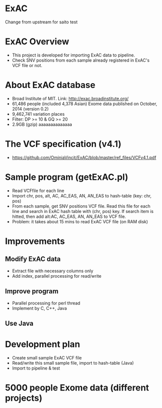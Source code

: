 ExAC
=========

Change from upstream for saito test
# ExAC Overview

* This project is developed for importing ExAC data to pipeline.
* Check SNV positions from each sample already registered in ExAC's VCF file or not. 

# About ExAC database

* Broad Institute of MIT. Link: http://exac.broadinstitute.org/
* 61,486 people (included 4,378 Asian) Exome data published on October, 2014 (version 0.2)
* 9,462,741 variation places
* Filter: DP >= 10 & GQ >= 20
* 2.9GB (gzip)
aaaaaaaaaaaaaa
# The VCF specification (v4.1)

* https://github.com/OminiaVincit/ExAC/blob/master/ref_files/VCFv4.1.pdf

# Sample program (getExAC.pl)

* Read VCFfile for each line
* Import chr, pos, alt, AC, AC_EAS, AN, AN_EAS to hash-table (key: chr, pos)
* From each sample, get SNV positions VCF file. Read this file for each line and search in ExAC hash table with (chr, pos) key. If search item is hitted, then add alt:AC, AC_EAS, AN, AN_EAS to VCF file.
* Problem: it takes about 15 mins to read ExAC VCF file (on RAM disk)

# Improvements

## Modify ExAC data
* Extract file with necessary columns only
* Add index, parallel processing for read/write

## Improve program
* Parallel processing for perl thread
* Implement by C, C++, Java

## Use Java 

# Development plan

* Create small sample ExAC VCF file  
* Read/write this small sample file, import to hash-table (Java)
* Import to pipeline & test

# 5000 people Exome data (different projects)



